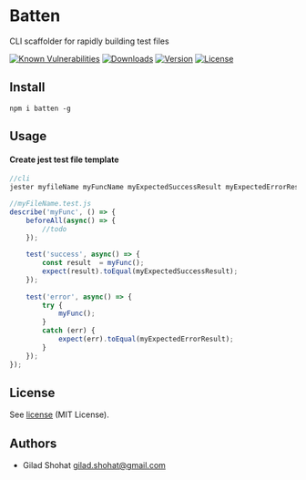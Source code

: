 # Batten

CLI scaffolder for rapidly building test files 


[![Known Vulnerabilities](https://snyk.io/test/npm/batten/badge.svg)](https://snyk.io/test/npm/batten)
<a href="https://npmcharts.com/compare/Batten?minimal=true"><img src="https://img.shields.io/npm/dm/Batten.svg?sanitize=true" alt="Downloads"></a>
<a href="https://www.npmjs.com/package/Batten"><img src="https://img.shields.io/npm/v/Batten.svg?sanitize=true" alt="Version"></a>
<a href="https://www.npmjs.com/package/Batten"><img src="https://img.shields.io/npm/l/Batten.svg?sanitize=true" alt="License"></a>

## Install
```
npm i batten -g
```

## Usage

#### Create jest test file template
```js
//cli
jester myfileName myFuncName myExpectedSuccessResult myExpectedErrorResult 
```
```js
//myFileName.test.js
describe('myFunc', () => { 
    beforeAll(async() => { 
        //todo 
    }); 
        
    test('success', async() => { 
        const result  = myFunc(); 
        expect(result).toEqual(myExpectedSuccessResult); 
    }); 
    
    test('error', async() => { 
        try { 
            myFunc(); 
        } 
        catch (err) { 
            expect(err).toEqual(myExpectedErrorResult); 
        } 
    }); 
});
```


## License

See [license](LICENSE) (MIT License).

## Authors

- Gilad Shohat <gilad.shohat@gmail.com>